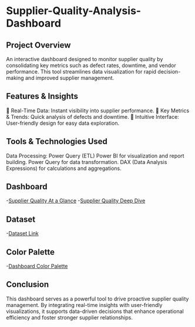 # Supplier-Quality-Analysis-Dashboard
## Project Overview
An interactive dashboard designed to monitor supplier quality by consolidating key metrics such as defect rates, downtime, and vendor performance. This tool streamlines data visualization for rapid decision-making and improved supplier management.

## Features & Insights
🔹 Real-Time Data: Instant visibility into supplier performance.
🔹 Key Metrics & Trends: Quick analysis of defects and downtime.
🔹 Intuitive Interface: User-friendly design for easy data exploration.

## Tools & Technologies Used
Data Processing: Power Query (ETL)
Power BI for visualization and report building.
Power Query for data transformation.
DAX (Data Analysis Expressions) for calculations and aggregations.

## Dashboard
-<a href="https://github.com/Aya-Osamaa/Supplier-Quality-Analysis-Dashboard/blob/main/Supplier%20Quality%20Overview.png">Supplier Quality At a Glance</a>
-<a href="https://github.com/Aya-Osamaa/Supplier-Quality-Analysis-Dashboard/blob/main/Supplier%20Quality%20Analysis.png">Supplier Quality Deep Dive</a>

## Dataset
-<a href="https://docs.google.com/spreadsheets/d/1iiFz16Pezs1Quuse8tmNFJD0MCjIcLcS/edit?gid=1934382196#gid=1934382196">Dataset Link</a>

## Color Palette
-<a href="https://colorhunt.co/palette/2c39303f4f44a27b5cdcd7c9">Dashboard Color Palette</a>

## Conclusion
This dashboard serves as a powerful tool to drive proactive supplier quality management. By integrating real-time insights with user-friendly visualizations, it supports data-driven decisions that enhance operational efficiency and foster stronger supplier relationships.
